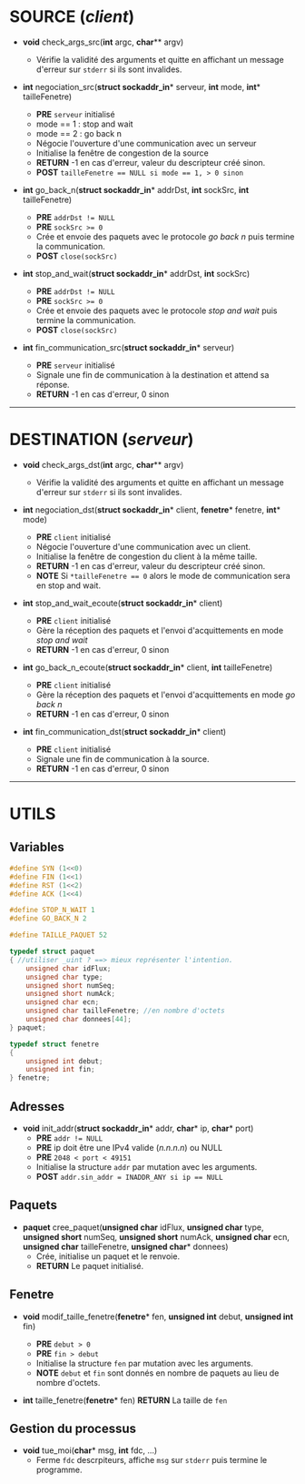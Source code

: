 # SOURCE (*client*)

* **void** check_args_src(**int** argc, **char**** argv)
	* Vérifie la validité des arguments et quitte en affichant un message d'erreur sur `stderr` si ils sont invalides.


* **int** negociation_src(**struct sockaddr_in*** serveur, **int** mode, **int*** tailleFenetre)
	* **PRE** `serveur` initialisé
	* mode == 1 : stop and wait
	* mode == 2 : go back n
	* Négocie l'ouverture d'une communication avec un serveur
	* Initialise la fenêtre de congestion de la source
	* **RETURN** -1 en cas d'erreur, valeur du descripteur créé sinon.
	* **POST** `tailleFenetre == NULL si mode == 1, > 0 sinon`


* **int** go_back_n(**struct sockaddr_in*** addrDst, **int** sockSrc, **int** tailleFenetre)
	* **PRE** `addrDst != NULL`
	* **PRE** `sockSrc >= 0`
	* Crée et envoie des paquets avec le protocole *go back n* puis termine la communication.
	* **POST** `close(sockSrc)`


* **int** stop_and_wait(**struct sockaddr_in*** addrDst, **int** sockSrc)
	* **PRE** `addrDst != NULL`
	* **PRE** `sockSrc >= 0`
	* Crée et envoie des paquets avec le protocole *stop and wait* puis termine la communication.
	* **POST** `close(sockSrc)`


* **int** fin_communication_src(**struct sockaddr_in*** serveur)
	* **PRE** `serveur` initialisé
	* Signale une fin de communication à la destination et attend sa réponse.
	* **RETURN** -1 en cas d'erreur, 0 sinon
---
# DESTINATION (*serveur*)

* **void** check_args_dst(**int** argc, **char**** argv)
	* Vérifie la validité des arguments et quitte en affichant un message d'erreur sur `stderr` si ils sont invalides.


* **int** negociation_dst(**struct sockaddr_in*** client, **fenetre*** fenetre, **int*** mode)
	* **PRE** `client` initialisé
	* Négocie l'ouverture d'une communication avec un client.
	* Initialise la fenêtre de congestion du client à la même taille.
	* **RETURN** -1 en cas d'erreur, valeur du descripteur créé sinon.
	* **NOTE** Si `*tailleFenetre == 0` alors le mode de communication sera en stop and wait.


* **int** stop_and_wait_ecoute(**struct sockaddr_in*** client)
	* **PRE** `client` initialisé
	* Gère la réception des paquets et l'envoi d'acquittements en mode *stop and wait*
	* **RETURN** -1 en cas d'erreur, 0 sinon


* **int** go_back_n_ecoute(**struct sockaddr_in*** client, **int** tailleFenetre)
	* **PRE** `client` initialisé
	* Gère la réception des paquets et l'envoi d'acquittements en mode *go back n*
	* **RETURN** -1 en cas d'erreur, 0 sinon


* **int** fin_communication_dst(**struct sockaddr_in*** client)
	* **PRE** `client` initialisé
	* Signale une fin de communication à la source.
	* **RETURN** -1 en cas d'erreur, 0 sinon
---
# UTILS

## Variables

```c
#define SYN (1<<0)
#define FIN (1<<1)
#define RST (1<<2)
#define ACK (1<<4)

#define STOP_N_WAIT 1
#define GO_BACK_N 2

#define TAILLE_PAQUET 52

typedef struct paquet
{ //utiliser _uint ? ==> mieux représenter l'intention.
	unsigned char idFlux;
	unsigned char type;
	unsigned short numSeq;
	unsigned short numAck;
	unsigned char ecn;
	unsigned char tailleFenetre; //en nombre d'octets
	unsigned char donnees[44];
} paquet;

typedef struct fenetre
{
	unsigned int debut;
	unsigned int fin;
} fenetre;
```

## Adresses

* **void** init_addr(**struct sockaddr_in*** addr, **char*** ip, **char*** port)
	* **PRE** `addr != NULL`
	* **PRE** ip doit être une IPv4 valide (*n.n.n.n*) ou NULL
	* **PRE** `2048 < port < 49151`
	* Initialise la structure `addr` par mutation avec les arguments.
	* **POST** `addr.sin_addr = INADDR_ANY si ip == NULL`

## Paquets



* **paquet** cree_paquet(**unsigned char** idFlux, **unsigned char** type, **unsigned short** numSeq, **unsigned short** numAck, **unsigned char** ecn, **unsigned char** tailleFenetre, **unsigned char*** donnees)
	* Crée, initialise un paquet et le renvoie.
	* **RETURN** Le paquet initialisé.

## Fenetre

* **void** modif_taille_fenetre(**fenetre*** fen, **unsigned int** debut, **unsigned int** fin)
	* **PRE** `debut > 0`
	* **PRE** `fin > debut`
	* Initialise la structure `fen` par mutation avec les arguments.
	* **NOTE** `debut` et `fin` sont donnés en nombre de paquets au lieu de nombre d'octets.

* **int** taille_fenetre(**fenetre*** fen)
	**RETURN** La taille de `fen`

## Gestion du processus

* **void** tue_moi(**char*** msg, **int** fdc, ...)
	* Ferme `fdc` descrpiteurs, affiche `msg` sur `stderr` puis termine le programme.
